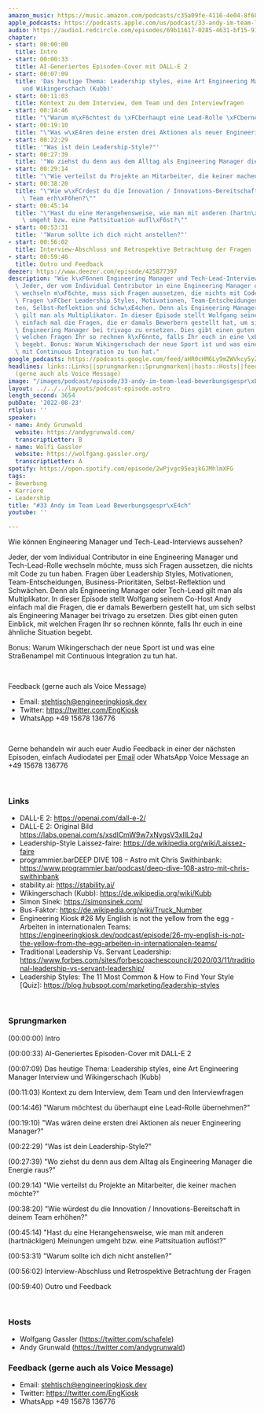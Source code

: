 ```yaml
---
amazon_music: https://music.amazon.com/podcasts/c35a09fe-4116-4e04-8f68-77d61b112e46/episodes/0550735b-e673-45ff-bd8b-67815763e651/engineering-kiosk-33-andy-im-team-lead-bewerbungsgespr%C3%A4ch
apple_podcasts: https://podcasts.apple.com/us/podcast/33-andy-im-team-lead-bewerbungsgespr%C3%A4ch/id1603082924?i=1000577040259&uo=4
audio: https://audio1.redcircle.com/episodes/69b11617-0285-4631-bf15-9121e0a0c30b/stream.mp3
chapter:
- start: 00:00:00
  title: Intro
- start: 00:00:33
  title: AI-Generiertes Episoden-Cover mit DALL-E 2
- start: 00:07:09
  title: 'Das heutige Thema: Leadership styles, eine Art Engineering Manager Interview
    und Wikingerschach (Kubb)'
- start: 00:11:03
  title: Kontext zu dem Interview, dem Team und den Interviewfragen
- start: 00:14:46
  title: "\"Warum m\xF6chtest du \xFCberhaupt eine Lead-Rolle \xFCbernehmen?\""
- start: 00:19:10
  title: "\"Was w\xE4ren deine ersten drei Aktionen als neuer Engineering Manager?\""
- start: 00:22:29
  title: '"Was ist dein Leadership-Style?"'
- start: 00:27:39
  title: '"Wo ziehst du denn aus dem Alltag als Engineering Manager die Energie raus?"'
- start: 00:29:14
  title: "\"Wie verteilst du Projekte an Mitarbeiter, die keiner machen m\xF6chte?\""
- start: 00:38:20
  title: "\"Wie w\xFCrdest du die Innovation / Innovations-Bereitschaft in deinem\
    \ Team erh\xF6hen?\""
- start: 00:45:14
  title: "\"Hast du eine Herangehensweise, wie man mit anderen (hartn\xE4ckigen) Meinungen\
    \ umgeht bzw. eine Pattsituation aufl\xF6st?\""
- start: 00:53:31
  title: '"Warum sollte ich dich nicht anstellen?"'
- start: 00:56:02
  title: Interview-Abschluss und Retrospektive Betrachtung der Fragen
- start: 00:59:40
  title: Outro und Feedback
deezer: https://www.deezer.com/episode/425877397
description: "Wie k\xF6nnen Engineering Manager und Tech-Lead-Interviews aussehen?\
  \ Jeder, der vom Individual Contributor in eine Engineering Manager und Tech-Lead-Rolle\
  \ wechseln m\xF6chte, muss sich Fragen aussetzen, die nichts mit Code zu tun haben.\
  \ Fragen \xFCber Leadership Styles, Motivationen, Team-Entscheidungen, Business-Priorit\xE4\
  ten, Selbst-Reflektion und Schw\xE4chen. Denn als Engineering Manager oder Tech-Lead\
  \ gilt man als Multiplikator. In dieser Episode stellt Wolfgang seinem Co-Host Andy\
  \ einfach mal die Fragen, die er damals Bewerbern gestellt hat, um sich selbst als\
  \ Engineering Manager bei trivago zu ersetzen. Dies gibt einen guten Einblick, mit\
  \ welchen Fragen Ihr so rechnen k\xF6nnte, falls Ihr euch in eine \xE4hnliche Situation\
  \ begebt. Bonus: Warum Wikingerschach der neue Sport ist und was eine Stra\xDFenampel\
  \ mit Continuous Integration zu tun hat."
google_podcasts: https://podcasts.google.com/feed/aHR0cHM6Ly9mZWVkcy5yZWRjaXJjbGUuY29tLzBlY2ZkZmQ3LWZkYTEtNGMzZC05NTE1LTQ3NjcyN2Y5ZGY1ZQ/episode/ODc2N2YwMDEtN2I5My00Yjc5LTk0MjktODQwNjM4NDk1MTNj?sa=X&ved=2ahUKEwiWrriyn9z5AhXwDUQIHSawDF0QkfYCegQIARAF
headlines: links::Links||sprungmarken::Sprungmarken||hosts::Hosts||feedback-gerne-auch-als-voice-message::Feedback
  (gerne auch als Voice Message)
image: "/images/podcast/episode/33-andy-im-team-lead-bewerbungsgespr\xE4ch.jpg"
layout: ../../../layouts/podcast-episode.astro
length_second: 3654
pubDate: '2022-08-23'
rtlplus: ''
speaker:
- name: Andy Grunwald
  website: https://andygrunwald.com/
  transcriptLetter: B
- name: Wolfi Gassler
  website: https://wolfgang.gassler.org/
  transcriptLetter: A
spotify: https://open.spotify.com/episode/2wPjvgc95eajkGJMhlmXFG
tags:
- Bewerbung
- Karriere
- Leadership
title: "#33 Andy im Team Lead Bewerbungsgespr\xE4ch"
youtube: ''

---
```

<p>Wie können Engineering Manager und Tech-Lead-Interviews aussehen?</p><p>Jeder, der vom Individual Contributor in eine Engineering Manager und Tech-Lead-Rolle wechseln möchte, muss sich Fragen aussetzen, die nichts mit Code zu tun haben. Fragen über Leadership Styles, Motivationen, Team-Entscheidungen, Business-Prioritäten, Selbst-Reflektion und Schwächen. Denn als Engineering Manager oder Tech-Lead gilt man als Multiplikator. In dieser Episode stellt Wolfgang seinem Co-Host Andy einfach mal die Fragen, die er damals Bewerbern gestellt hat, um sich selbst als Engineering Manager bei trivago zu ersetzen. Dies gibt einen guten Einblick, mit welchen Fragen Ihr so rechnen könnte, falls Ihr euch in eine ähnliche Situation begebt.</p><p>Bonus: Warum Wikingerschach der neue Sport ist und was eine Straßenampel mit Continuous Integration zu tun hat. </p><p><br></p><p>Feedback (gerne auch als Voice Message)</p><ul><li>Email: <a href="mailto:stehtisch@engineeringkiosk.dev" rel="nofollow">stehtisch@engineeringkiosk.dev</a></li><li>Twitter: <a href="https://twitter.com/EngKiosk" rel="nofollow">https://twitter.com/EngKiosk</a></li><li>WhatsApp +49 15678 136776</li></ul><p><br></p><p>Gerne behandeln wir auch euer Audio Feedback in einer der nächsten Episoden, einfach Audiodatei per <a href="https://engineeringkiosk.dev/kontakt/">Email</a> oder WhatsApp Voice Message an +49 15678 136776</p><p><br></p><h3 id="links">Links</h3><ul><li>DALL-E 2: <a href="https://openai.com/dall-e-2/" rel="nofollow">https://openai.com/dall-e-2/</a></li><li>DALL-E 2: Original Bild <a href="https://labs.openai.com/s/xsdlCmW9w7xNygsV3xIlL2qJ" rel="nofollow">https://labs.openai.com/s/xsdlCmW9w7xNygsV3xIlL2qJ</a> </li><li>Leadership-Style Laissez-faire: <a href="https://de.wikipedia.org/wiki/Laissez-faire" rel="nofollow">https://de.wikipedia.org/wiki/Laissez-faire</a></li><li>programmier.barDEEP DIVE 108 – Astro mit Chris Swithinbank: <a href="https://www.programmier.bar/podcast/deep-dive-108-astro-mit-chris-swithinbank" rel="nofollow">https://www.programmier.bar/podcast/deep-dive-108-astro-mit-chris-swithinbank</a></li><li>stability.ai: <a href="https://stability.ai/" rel="nofollow">https://stability.ai/</a></li><li>Wikingerschach (Kubb): <a href="https://de.wikipedia.org/wiki/Kubb" rel="nofollow">https://de.wikipedia.org/wiki/Kubb</a></li><li>Simon Sinek: <a href="https://simonsinek.com/" rel="nofollow">https://simonsinek.com/</a></li><li>Bus-Faktor: <a href="https://de.wikipedia.org/wiki/Truck_Number" rel="nofollow">https://de.wikipedia.org/wiki/Truck_Number</a></li><li>Engineering Kiosk #26 My English is not the yellow from the egg - Arbeiten in internationalen Teams: <a href="https://engineeringkiosk.dev/podcast/episode/26-my-english-is-not-the-yellow-from-the-egg-arbeiten-in-internationalen-teams/">https://engineeringkiosk.dev/podcast/episode/26-my-english-is-not-the-yellow-from-the-egg-arbeiten-in-internationalen-teams/</a></li><li>Traditional Leadership Vs. Servant Leadership: <a href="https://www.forbes.com/sites/forbescoachescouncil/2020/03/11/traditional-leadership-vs-servant-leadership/" rel="nofollow">https://www.forbes.com/sites/forbescoachescouncil/2020/03/11/traditional-leadership-vs-servant-leadership/</a></li><li>Leadership Styles: The 11 Most Common &amp; How to Find Your Style [Quiz]: <a href="https://blog.hubspot.com/marketing/leadership-styles" rel="nofollow">https://blog.hubspot.com/marketing/leadership-styles</a></li></ul><p><br></p><h3 id="sprungmarken">Sprungmarken</h3><p>(00:00:00) Intro</p><p>(00:00:33) AI-Generiertes Episoden-Cover mit DALL-E 2</p><p>(00:07:09) Das heutige Thema: Leadership styles, eine Art Engineering Manager Interview und Wikingerschach (Kubb)</p><p>(00:11:03) Kontext zu dem Interview, dem Team und den Interviewfragen</p><p>(00:14:46) &#34;Warum möchtest du überhaupt eine Lead-Rolle übernehmen?&#34;</p><p>(00:19:10) &#34;Was wären deine ersten drei Aktionen als neuer Engineering Manager?&#34;</p><p>(00:22:29) &#34;Was ist dein Leadership-Style?&#34;</p><p>(00:27:39) &#34;Wo ziehst du denn aus dem Alltag als Engineering Manager die Energie raus?&#34;</p><p>(00:29:14) &#34;Wie verteilst du Projekte an Mitarbeiter, die keiner machen möchte?&#34;</p><p>(00:38:20) &#34;Wie würdest du die Innovation / Innovations-Bereitschaft in deinem Team erhöhen?&#34;</p><p>(00:45:14) &#34;Hast du eine Herangehensweise, wie man mit anderen (hartnäckigen) Meinungen umgeht bzw. eine Pattsituation auflöst?&#34;</p><p>(00:53:31) &#34;Warum sollte ich dich nicht anstellen?&#34;</p><p>(00:56:02) Interview-Abschluss und Retrospektive Betrachtung der Fragen</p><p>(00:59:40) Outro und Feedback</p><p><br></p><h3 id="hosts">Hosts</h3><ul><li>Wolfgang Gassler (<a href="https://twitter.com/schafele" rel="nofollow">https://twitter.com/schafele</a>)</li><li>Andy Grunwald (<a href="https://twitter.com/andygrunwald" rel="nofollow">https://twitter.com/andygrunwald</a>)</li></ul><h3 id="feedback-gerne-auch-als-voice-message">Feedback (gerne auch als Voice Message)</h3><ul><li>Email: <a href="mailto:stehtisch@engineeringkiosk.dev" rel="nofollow">stehtisch@engineeringkiosk.dev</a></li><li>Twitter: <a href="https://twitter.com/EngKiosk" rel="nofollow">https://twitter.com/EngKiosk</a></li><li>WhatsApp +49 15678 136776</li></ul>